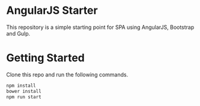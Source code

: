 # AngularJS Starter
This repository is a simple starting point for SPA using AngularJS, Bootstrap and Gulp.

# Getting Started
Clone this repo and run the following commands.
```BASH
npm install
bower install
npm run start
```


